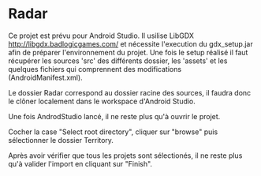 Radar
=====
Ce projet est prévu pour Android Studio.
Il usilise LibGDX http://libgdx.badlogicgames.com/ et nécessite l'execution du gdx_setup.jar afin de préparer l'environnement du projet. Une fois le setup réalisé il faut récupérer les sources 'src' des différents dossier, les 'assets' et les quelques fichiers qui comprennent des modifications (AndroidManifest.xml).


Le dossier Radar correspond au dossier racine des sources, il faudra donc le clôner localement dans le workspace d'Android Studio.

Une fois AndrodStudio lancé, il ne reste plus qu'à ouvrir le projet.

Cocher la case "Select root directory", cliquer sur "browse" puis sélectionner le dossier Territory.

Après avoir vérifier que tous les projets sont sélectionés, il ne reste plus qu'à valider l'import en cliquant sur "Finish".




